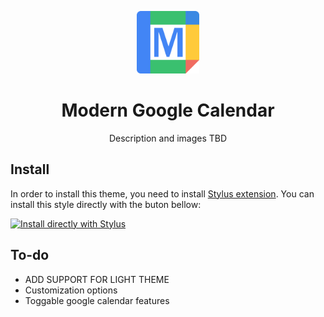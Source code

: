 <p align="center">
  <img src="images/modern-calender-ico.png" alt="drawing" width="100" />
</p>
<h1 align="center">Modern Google Calendar</h1>

<p align="center">Description and images TBD</p>

## Install

In order to install this theme, you need to install [Stylus extension](<https://github.com/openstyles/stylus>). You can install this style directly with the buton bellow:

[![Install directly with Stylus](https://img.shields.io/badge/Install%20directly%20with-Stylus-116b59.svg?longCache=true&style=flat)](https://userstyles.world/api/style/21900.user.css)

## To-do

- ADD SUPPORT FOR LIGHT THEME
- Customization options
- Toggable google calendar features
